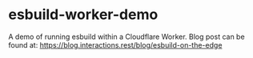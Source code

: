 # esbuild-worker-demo

A demo of running esbuild within a Cloudflare Worker.
Blog post can be found at: https://blog.interactions.rest/blog/esbuild-on-the-edge